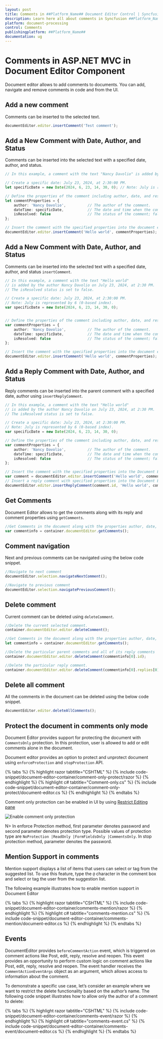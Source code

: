 ```yaml
---
layout: post
title: Comments in ##Platform_Name## Document Editor Control | Syncfusion
description: Learn here all about comments in Syncfusion ##Platform_Name## Document Editor control of Syncfusion Essential JS 2 and more.
platform: document-processing
control: Comments
publishingplatform: ##Platform_Name##
documentation: ug
---
```



# Comments in ASP.NET MVC in Document Editor Component

Document editor allows to add comments to documents. You can add, navigate and remove comments in code and from the UI.

## Add a new comment

Comments can be inserted to the selected text.

```typescript
documentEditor.editor.insertComment('Test comment');
```

## Add a New Comment with Date, Author, and Status

Comments can be inserted into the selected text with a specified date, author, and status.

```typescript
// In this example, a comment with the text "Nancy Davolio" is added by the author Rachel Green on July 23, 2024, at 2:30 PM. The isResolved status is set to false.

// Create a specific date: July 23, 2024, at 2:30:00 PM.
let specificDate = new Date(2024, 6, 23, 14, 30, 0); // Note: July is represented by 6 (0-based index).

// Define the properties of the comment including author, date, and resolution status.
let commentProperties = { 
    author: 'Nancy Davolio',          // The author of the comment.
    dateTime: specificDate,           // The date and time when the comment is created.
    isResolved: false                 // The status of the comment; false indicates it is unresolved.
};

// Insert the comment with the specified properties into the document editor.
documentEditor.editor.insertComment('Hello world', commentProperties);
```

## Add a New Comment with Date, Author, and Status

Comments can be inserted into the selected text with a specified date, author, and status `insertComment`.

```typescript
// In this example, a comment with the text "Hello world"
// is added by the author Nancy Davolio on July 23, 2024, at 2:30 PM. 
// The isResolved status is set to false.

// Create a specific date: July 23, 2024, at 2:30:00 PM.
// Note: July is represented by 6 (0-based index).
var specificDate = new Date(2024, 6, 23, 14, 30, 0); 


// Define the properties of the comment including author, date, and resolution status.
var commentProperties = { 
    author: 'Nancy Davolio',          // The author of the comment.
    dateTime: specificDate,           // The date and time when the comment is created.
    isResolved: false                 // The status of the comment; false indicates it is unresolved.
};

// Insert the comment with the specified properties into the document editor.
documentEditor.editor.insertComment('Hello world', commentProperties);
```

## Add a Reply Comment with Date, Author, and Status

Reply comments can be inserted into the parent comment with a specified date, author using `insertReplyComment`.

```typescript
// In this example, a comment with the text "Hello world"
// is added by the author Nancy Davolio on July 23, 2024, at 2:30 PM. 
// The isResolved status is set to false.

// Create a specific date: July 23, 2024, at 2:30:00 PM.
// Note: July is represented by 6 (0-based index).
var specificDate = new Date(2024, 6, 23, 14, 30, 0);

// Define the properties of the comment including author, date, and resolution status.
var commentProperties = { 
    author: 'Nancy Davolio',          // The author of the comment.
    dateTime: specificDate,           // The date and time when the comment is created.
    isResolved: false                 // The status of the comment; false indicates it is unresolved.
};

// Insert the comment with the specified properties into the Document Editor.
var comment = documentEditor.editor.insertComment('Hello world', commentProperties);
// Insert a reply comment with specified properties into the Document Editor
documentEditor.editor.insertReplyComment(comment.id, 'Hello world', commentProperties);
```

## Get Comments

Document Editor allows to get the comments along with its reply and comment properties using `getComments`.

```typescript
//Get Comments in the document along with the properties author, date, status.
var commentinfo = container.documentEditor.getComments();
```

## Comment navigation

Next and previous comments can be navigated using the below code snippet.

```typescript
//Navigate to next comment
documentEditor.selection.navigateNextComment();

//Navigate to previous comment
documentEditor.selection.navigatePreviousComment();
```

## Delete comment

Current comment can be deleted using `deleteComment`.

```typescript
//Delete the current selected comment.
container.documentEditor.editor.deleteComment();

//Get Comments in the document along with the properties author, date, status.
let commentinfo = container.documentEditor.getComments();

//Delete the particular parent comments and all of its reply comments
container.documentEditor.editor.deleteComment(commentinfo[0].id);

//Delete the particular reply comment.
container.documentEditor.editor.deleteComment(commentinfo[0].replies[0].id);
```

## Delete all comment

All the comments in the document can be deleted using the below code snippet.

```typescript
documentEditor.editor.deleteAllComments();
```

## Protect the document in comments only mode

Document Editor provides support for protecting the document with `CommentsOnly` protection. In this protection, user is allowed to add or edit comments alone in the document.

Document editor provides an option to protect and unprotect document using `enforceProtection` and `stopProtection` API.



{% tabs %}
{% highlight razor tabtitle="CSHTML" %}
{% include code-snippet/document-editor-container/comment-only-protect/razor %}
{% endhighlight %}
{% highlight c# tabtitle="Comment-only.cs" %}
{% include code-snippet/document-editor-container/comment-only-protect/document-editor.cs %}
{% endhighlight %}
{% endtabs %}



Comment only protection can be enabled in UI by using [Restrict Editing pane](../document-editor/document-management#restrict-editing-pane)

![Enable comment only protection](images/commentsonly.png)

N> In enforce Protection method, first parameter denotes password and second parameter denotes protection type. Possible values of protection type are `NoProtection |ReadOnly |FormFieldsOnly |CommentsOnly`. In stop protection method, parameter denotes the password.

## Mention Support in comments

Mention support displays a list of items that users can select or tag from the suggested list. To use this feature, type the `@` character in the comment box and select or tag the user from the suggestion list.

The following example illustrates how to enable mention support in Document Editor


{% tabs %}
{% highlight razor tabtitle="CSHTML" %}
{% include code-snippet/document-editor-container/comments-mention/razor %}
{% endhighlight %}
{% highlight c# tabtitle="comments-mention.cs" %}
{% include code-snippet/document-editor-container/comments-mention/document-editor.cs %}
{% endhighlight %}
{% endtabs %}


## Events

DocumentEditor provides `beforeCommentAction` event, which is triggered on comment actions like Post, edit, reply, resolve and reopen. This event provides an opportunity to perform custom logic on comment actions like Post, edit, reply, resolve and reopen. The event handler receives the `CommentActionEventArgs` object as an argument, which allows access to information about the comment.

To demonstrate a specific use case, let’s consider an example where we want to restrict the delete functionality based on the author’s name. The following code snippet illustrates how to allow only the author of a comment to delete:


{% tabs %}
{% highlight razor tabtitle="CSHTML" %}
{% include code-snippet/document-editor-container/comments-event/razor %}
{% endhighlight %}
{% highlight c# tabtitle="comments-event.cs" %}
{% include code-snippet/document-editor-container/comments-event/document-editor.cs %}
{% endhighlight %}
{% endtabs %}

